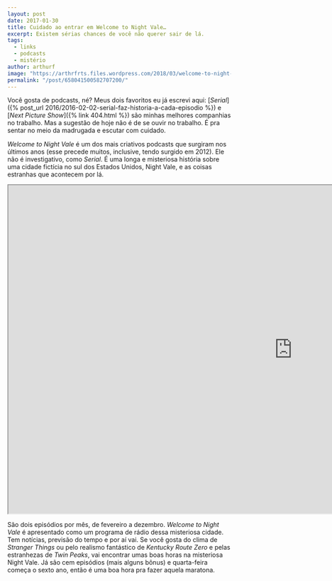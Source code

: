 ```yaml
---
layout: post
date: 2017-01-30
title: Cuidado ao entrar em Welcome to Night Vale…
excerpt: Existem sérias chances de você não querer sair de lá.
tags:
  - links
  - podcasts
  - mistério
author: arthurf
image: "https://arthrfrts.files.wordpress.com/2018/03/welcome-to-night-vale.jpg"
permalink: "/post/658041500582707200/"
---
```


Você gosta de podcasts, né? Meus dois favoritos eu já escrevi aqui: [_Serial_]({% post_url 2016/2016-02-02-serial-faz-historia-a-cada-episodio %}) e [_Next Picture Show_]({% link 404.html %}) são minhas melhores companhias no trabalho. Mas a sugestão de hoje não é de se ouvir no trabalho. É pra sentar no meio da madrugada e escutar com cuidado.

_Welcome to Night Vale_ é um dos mais criativos podcasts que surgiram nos últimos anos (esse precede muitos, inclusive, tendo surgido em 2012). Ele não é investigativo, como _Serial_. É uma longa e misteriosa história sobre uma cidade fictícia no sul dos Estados Unidos, Night Vale, e as coisas estranhas que acontecem por lá.

<iframe width="1280" height="739" src="https://www.youtube-nocookie.com/embed/Ujksjzqrhys?list=PLsCIt0vAuUxODAkMU7ZJ_gLJC2ZWnffS2"  allow="autoplay; encrypted-media" allowfullscreen></iframe>

São dois episódios por mês, de fevereiro a dezembro. _Welcome to Night Vale_ é apresentado como um programa de rádio dessa misteriosa cidade. Tem notícias, previsão do tempo e por aí vai. Se você gosta do clima de _Stranger Things_ ou pelo realismo fantástico de _Kentucky Route Zero_ e pelas estranhezas de _Twin Peaks_, vai encontrar umas boas horas na misteriosa Night Vale. Já são cem episódios (mais alguns bônus) e quarta-feira começa o sexto ano, então é uma boa hora pra fazer aquela maratona.
